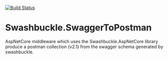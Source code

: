 [![Build Status](https://travis-ci.org/donalfenwick/Swashbuckle.SwaggerToPostman.svg?branch=master)](https://travis-ci.org/donalfenwick/Swashbuckle.SwaggerToPostman)

# Swashbuckle.SwaggerToPostman
AspNetCore middleware which uses the Swashbuckle.AspNetCore library produce a postman collection (v2.1) from the swagger schema generated by swashbuckle. 
